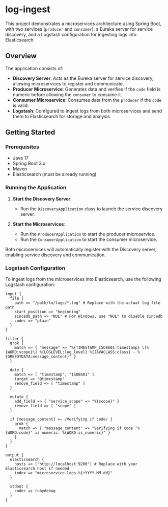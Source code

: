 # log-ingest

This project demonstrates a microservices architecture using Spring Boot, with two services (`producer` and `consumer`), a Eureka server for service discovery, and a Logstash configuration for ingesting logs into Elasticsearch.

## Overview

The application consists of:
- **Discovery Server**: Acts as the Eureka server for service discovery, allowing microservices to register and communicate.
- **Producer Microservice**: Generates data and verifies if the `code` field is numeric before allowing the `consumer` to consume it.
- **Consumer Microservice**: Consumes data from the `producer` if the `code` is valid.
- **Logstash**: Configured to ingest logs from both microservices and send them to Elasticsearch for storage and analysis.

## Getting Started

### Prerequisites
- Java 17
- Spring Boot 3.x
- Maven
- Elasticsearch (must be already running)

### Running the Application

1. **Start the Discovery Server**:
    - Run the `DiscoveryApplication` class to launch the service discovery server.

2. **Start the Microservices**:
    - Run the `ProducerApplication` to start the producer microservice.
    - Run the `ConsumerApplication` to start the consumer microservice.

Both microservices will automatically register with the Discovery server, enabling service discovery and communication.

### Logstash Configuration

To ingest logs from the microservices into Elasticsearch, use the following Logstash configuration:

```plaintext
input {
  file {
    path => "/path/to/logs/*.log" # Replace with the actual log file path
    start_position => "beginning"
    sincedb_path => "NUL" # For Windows, use "NUL" to disable sincedb
    codec => "plain"
  }
}

filter {
  grok {
    match => { "message" => "%{TIMESTAMP_ISO8601:timestamp} \[%{WORD:scope}\] %{LOGLEVEL:log_level} %{JAVACLASS:class} - %{GREEDYDATA:message_content}" }
  }
  
  date {
    match => [ "timestamp", "ISO8601" ]
    target => "@timestamp"
    remove_field => [ "timestamp" ]
  }

  mutate {
    add_field => { "service_scope" => "%{scope}" }
    remove_field => [ "scope" ]
  }

  if [message_content] =~ /Verifying if code/ {
    grok {
      match => { "message_content" => "Verifying if code '%{WORD:code}' is numeric: %{WORD:is_numeric}" }
    }
  }
}

output {
  elasticsearch {
    hosts => ["http://localhost:9200"] # Replace with your Elasticsearch host if needed
    index => "microservice-logs-%{+YYYY.MM.dd}"
  }
  
  stdout {
    codec => rubydebug
  }
}

